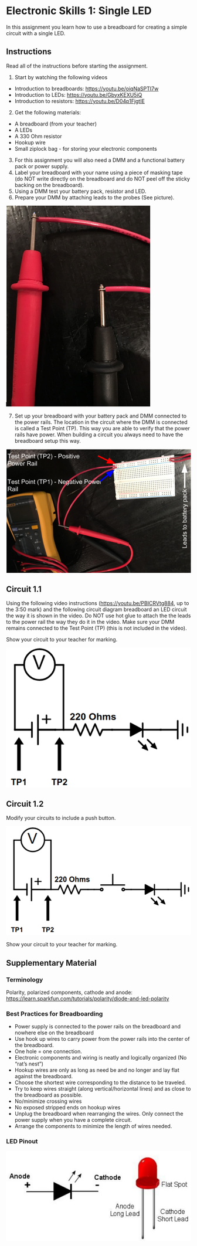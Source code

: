 # Electronic Skills 1: Single LED
In this assignment you learn how to use a breadboard for creating a simple circuit with a single LED.

## Instructions
Read all of the instructions before starting the assignment.
1. Start by watching the following videos 
  * Introduction to breadboards: https://youtu.be/oiqNaSPTI7w 
  * Introduction to LEDs: https://youtu.be/GbyxKEXU5iQ  
  * Introduction to resistors: https://youtu.be/D04p1FjgtIE  
2. Get the following materials:
  * A breadboard (from your teacher)
  * A LEDs
  * A 330 Ohm resistor
  * Hookup wire
  * Small ziplock bag - for storing your electronic components  
3. For this assignment you will also need a DMM and a functional battery pack or power supply.
4. Label your breadboard with your name using a piece of masking tape (do NOT write directly on the breadboard and do NOT peel off the sticky backing on the breadboard).
5. Using a DMM test your battery pack, resistor and LED. 
6. Prepare your DMM by attaching leads to the probes (See picture).

![](images/probes.png)

7. Set up your breadboard with your battery pack and DMM  connected to the power rails. The location in the circuit where the DMM is connected is called a Test Point (TP). This way you are able to verify that the power rails have power. When building a circuit you always need to have the breadboard setup this way.

![](images/setup.png)

## Circuit 1.1
Using the following video instructions (https://youtu.be/PBICRVtg884, up to the 3:50 mark) and the following circuit diagram breadboard an LED circuit the way it is shown in the video. Do NOT use hot glue to attach the the leads to the power rail the way they do it in the video. Make sure your DMM remains connected to the Test Point (TP) (this is not included in the video).

Show your circuit to your teacher for marking.

![](images/circuit1.1.png)

## Circuit 1.2
Modify your circuits to include a push button. 

![](images/circuit1.2.png)

Show your circuit to your teacher for marking.

## Supplementary Material
### Terminology
Polarity, polarized components, cathode and anode: https://learn.sparkfun.com/tutorials/polarity/diode-and-led-polarity 

### Best Practices for Breadboarding
* Power supply is connected to the power rails on the breadboard and nowhere else on the breadboard
* Use hook up wires to carry power from the power rails into the center of the breadboard.
* One hole = one connection.
* Electronic components and wiring is neatly and logically organized (No “rat’s nest”)
* Hookup wires are only as long as need be and no longer and lay flat against the breadboard.
* Choose the shortest wire corresponding to the distance to be traveled.
* Try to keep wires straight (along vertical/horizontal lines) and as close to the breadboard as possible.
* No/minimize crossing wires
* No exposed stripped ends on hookup wires
* Unplug the breadboard when rearranging the wires. Only connect the power supply when you have a complete circuit.
* Arrange the components to minimize the length of wires needed.

### LED Pinout
![](images/led.png)
